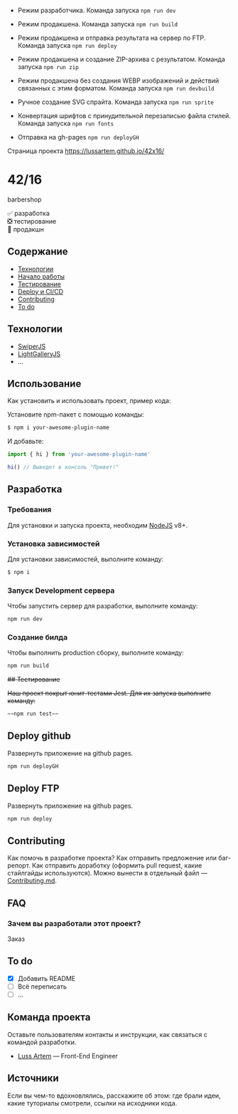 -   Режим разработчика. Команда запуска `npm run dev`
-   Режим продакшена. Команда запуска `npm run build`
-   Режим продакшена и отправка результата на сервер по FTP. Команда запуска `npm run deploy`
-   Режим продакшена и создание ZIP-архива с результатом. Команда запуска `npm run zip`
-   Режим продакшена без создания WEBP изображений и действий связанных с этим форматом. Команда запуска `npm run devbuild`
-   Ручное создание SVG спрайта. Команда запуска `npm run sprite`
-   Конвертация шрифтов с принудительной перезаписью файла стилей. Команда запуска `npm run fonts`

-   Отправка на gh-pages `npm run deployGH`

Страница проекта https://lussartem.github.io/42x16/

# 42/16

barbershop

:white_check_mark: разработка  
:negative_squared_cross_mark: тестирование  
:black_square_button: продакшн

## Содержание

-   [Технологии](#технологии)
-   [Начало работы](#начало-работы)
-   [Тестирование](#тестирование)
-   [Deploy и CI/CD](#deploy-и-ci/cd)
-   [Contributing](#contributing)
-   [To do](#to-do)

## Технологии

-   [SwiperJS](https://swiperjs.com/)
-   [LightGalleryJS](https://www.lightgalleryjs.com/)
-   ...

## Использование

Kак установить и использовать проект, пример кода:

Установите npm-пакет с помощью команды:

```sh
$ npm i your-awesome-plugin-name
```

И добавьте:

```js
import { hi } from 'your-awesome-plugin-name'

hi() // Выведет в консоль "Привет!"
```

## Разработка

### Требования

Для установки и запуска проекта, необходим [NodeJS](https://nodejs.org/) v8+.

### Установка зависимостей

Для установки зависимостей, выполните команду:

```sh
$ npm i
```

### Запуск Development сервера

Чтобы запустить сервер для разработки, выполните команду:

```sh
npm run dev
```

### Создание билда

Чтобы выполнить production сборку, выполните команду:

```sh
npm run build
```

~~## Тестирование~~

~~Наш проект покрыт юнит-тестами Jest. Для их запуска выполните команду:~~

```sh
~~npm run test~~
```

## Deploy github

Развернуть приложение на github pages.

```sh
npm run deployGH
```

## Deploy FTP

Развернуть приложение на github pages.

```sh
npm run deploy
```

## Contributing

Как помочь в разработке проекта? Как отправить предложение или баг-репорт. Как отправить доработку (оформить pull request, какие стайлгайды используются). Можно вынести в отдельный файл — [Contributing.md](./CONTRIBUTING.md).

## FAQ

### Зачем вы разработали этот проект?

Заказ

## To do

-   [x] Добавить README
-   [ ] Всё переписать
-   [ ] ...

## Команда проекта

Оставьте пользователям контакты и инструкции, как связаться с командой разработки.

-   [Luss Artem](https://t.me/vosmerok) — Front-End Engineer

## Источники

Если вы чем-то вдохновлялись, расскажите об этом: где брали идеи, какие туториалы смотрели, ссылки на исходники кода.
